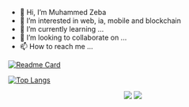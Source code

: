 - 👋 Hi, I’m Muhammed Zeba
- 👀 I’m interested in web, ia, mobile and blockchain
- 🌱 I’m currently learning ...
- 💞️ I’m looking to collaborate on ...
- 📫 How to reach me ...


[![Readme Card](https://github-readme-stats.vercel.app/api/pin/?username=parice02&repo=anagram)](https://github.com/parice02/anagram)

[![Top Langs](https://github-readme-stats.vercel.app/api/top-langs/?username=parice02&layout=compact&count_private=true)](https://github.com/parice02/)


<p align="center">
 <img src="https://github-readme-stats.vercel.app/api/top-langs/?username=parice02&theme=tokyonight&count_private=true"/>
 <img src="https://github-readme-stats.vercel.app/api?username=parice02&theme=tokyonight&count_private=true&show_icons=true"/>       
</p>  

<!---
parice02/parice02 is a ✨ special ✨ repository because its `README.md` (this file) appears on your GitHub profile.
You can click the Preview link to take a look at your changes.
--->
